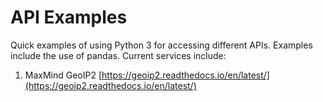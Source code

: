 # API Examples
Quick examples of using Python 3 for accessing different APIs. Examples include the use of pandas. Current services include:

1. MaxMind GeoIP2 [https://geoip2.readthedocs.io/en/latest/](https://geoip2.readthedocs.io/en/latest/)
